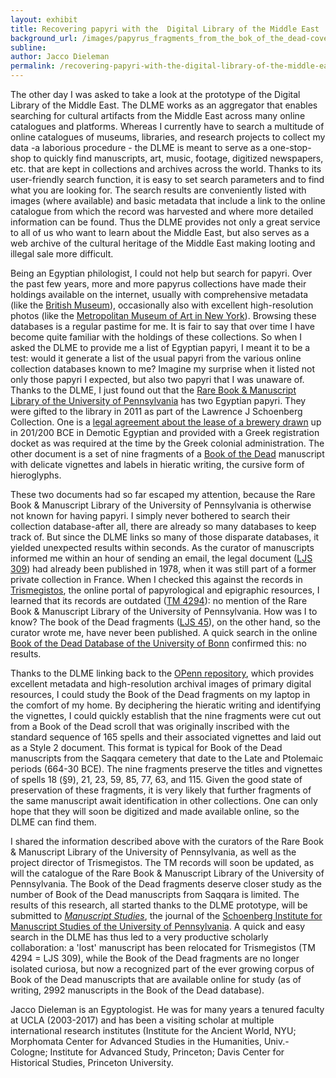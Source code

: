 ```yaml
---
layout: exhibit
title: Recovering papyri with the  Digital Library of the Middle East
background_url: /images/papyrus_fragments_from_the_bok_of_the_dead-cover-1200x800.jpg
subline:
author: Jacco Dieleman
permalink: /recovering-papyri-with-the-digital-library-of-the-middle-east/
---
```

The other day I was asked to take a look at the prototype of the Digital Library of the Middle East. The DLME works as an aggregator that enables searching for cultural artifacts from the Middle East across many online catalogues and platforms. Whereas I currently have to search a multitude of online catalogues of museums, libraries, and research projects to collect my data -a laborious procedure - the DLME is meant to serve as a one-stop-shop to quickly find manuscripts, art, music, footage, digitized newspapers, etc. that are kept in collections and archives across the world. Thanks to its user-friendly search function, it is easy to set search parameters and to find what you are looking for. The search results are conveniently listed with images (where available) and basic metadata that include a link to the online catalogue from which the record was harvested and where more detailed information can be found. Thus the DLME provides not only a great service to all of us who want to learn about the Middle East, but also serves as a web archive of the cultural heritage of the Middle East making looting and illegal sale more difficult.

Being an Egyptian philologist, I could not help but search for papyri. Over the past few years, more and more papyrus collections have made their holdings available on the internet, usually with comprehensive metadata (like the [British Museum](http://www.britishmuseum.org/research/collection_online/search.aspx)), occasionally also with excellent high-resolution photos (like the [Metropolitan Museum of Art in New York](https://www.metmuseum.org/art/collection)). Browsing these databases is a regular pastime for me. It is fair to say that over time I have become quite familiar with the holdings of these collections. So when I asked the DLME to provide me a list of Egyptian papyri, I meant it to be a test: would it generate a list of the usual papyri from the various online collection databases known to me? Imagine my surprise when it listed not only those papyri I expected, but also two papyri that I was unaware of. Thanks to the DLME, I just found out that the [Rare Book & Manuscript Library of the University of Pennsylvania](http://www.library.upenn.edu/kislak/) has two Egyptian papyri. They were gifted to the library in 2011 as part of the Lawrence J Schoenberg Collection. One is a [legal agreement about the lease of a brewery drawn](https://spotlight.dlme.clir.org/library/catalog/penn_5004800) up in 201/200 BCE in Demotic Egyptian and provided with a Greek registration docket as was required at the time by the Greek colonial administration. The other document is a set of nine fragments of a [Book of the Dead](https://spotlight.dlme.clir.org/library/catalog/penn_ljs45) manuscript with delicate vignettes and labels in hieratic writing, the cursive form of hieroglyphs.

These two documents had so far escaped my attention, because the Rare Book & Manuscript Library of the University of Pennsylvania is otherwise not known for having papyri. I simply never bothered to search their collection database-after all, there are already so many databases to keep track of. But since the DLME links so many of those disparate databases, it yielded unexpected results within seconds. As the curator of manuscripts informed me within an hour of sending an email, the legal document ([LJS 309](http://dla.library.upenn.edu/dla/medren/record.html?q=ljs%20309&id=MEDREN_9950048003503681&)) had already been published in 1978, when it was still part of a former private collection in France. When I checked this against the records in [Trismegistos](http://www.trismegistos.org), the online portal of papyrological and epigraphic resources, I learned that its records are outdated ([TM 4294](http://www.trismegistos.org/tm/detail.php?quick=4294)): no mention of the Rare Book & Manuscript Library of the University of Pennsylvania. How was I to know? The book of the Dead fragments ([LJS 45](http://dla.library.upenn.edu/dla/medren/record.html?q=ljs%2045&id=MEDREN_9950052943503681&)), on the other hand, so the curator wrote me, have never been published. A quick search in the online [Book of the Dead Database of the University of Bonn](http://totenbuch.awk.nrw.de) confirmed this: no results.

Thanks to the DLME linking back to the [OPenn repository](http://openn.library.upenn.edu/Data/0001/html/ljs45.html), which provides excellent metadata and high-resolution archival images of primary digital resources, I could study the Book of the Dead fragments on my laptop in the comfort of my home. By deciphering the hieratic writing and identifying the vignettes, I could quickly establish that the nine fragments were cut out from a Book of the Dead scroll that was originally inscribed with the standard sequence of 165 spells and their associated vignettes and laid out as a Style 2 document. This format is typical for Book of the Dead manuscripts from the Saqqara cemetery that date to the Late and Ptolemaic periods (664-30 BCE). The nine fragments preserve the titles and vignettes of spells 18 (§9), 21, 23, 59, 85, 77, 63, and 115. Given the good state of preservation of these fragments, it is very likely that further fragments of the same manuscript await identification in other collections. One can only hope that they will soon be digitized and made available online, so the DLME can find them.

I shared the information described above with the curators of the Rare Book & Manuscript Library of the University of Pennsylvania, as well as the project director of Trismegistos. The TM records will soon be updated, as will the catalogue of the Rare Book & Manuscript Library of the University of Pennsylvania. The Book of the Dead fragments deserve closer study as the number of Book of the Dead manuscripts from Saqqara is limited. The results of this research, all started thanks to the DLME prototype, will be submitted to [*Manuscript Studies*](https://mss.pennpress.org/home/), the journal of the [Schoenberg Institute for Manuscript Studies of the University of Pennsylvania](https://schoenberginstitute.org). A quick and easy search in the DLME has thus led to a very productive scholarly collaboration: a 'lost' manuscript has been relocated for Trismegistos (TM 4294 = LJS 309), while the Book of the Dead fragments are no longer isolated curiosa, but now a recognized part of the ever growing corpus of Book of the Dead manuscripts that are available online for study (as of writing, 2992 manuscripts in the Book of the Dead database).

Jacco Dieleman is an Egyptologist. He was for many years a tenured faculty at UCLA (2003-2017) and has been a visiting scholar at multiple international research institutes (Institute for the Ancient World, NYU; Morphomata Center for Advanced Studies in the Humanities, Univ.-Cologne; Institute for Advanced Study, Princeton; Davis Center for Historical Studies, Princeton University.
